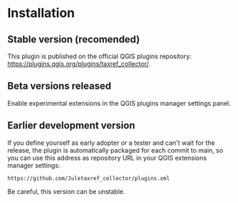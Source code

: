 # Installation

## Stable version (recomended)

This plugin is published on the official QGIS plugins repository: <https://plugins.qgis.org/plugins/taxref_collector/>.

## Beta versions released

Enable experimental extensions in the QGIS plugins manager settings panel.

## Earlier development version

If you define yourself as early adopter or a tester and can't wait for the release, the plugin is automatically packaged for each commit to main, so you can use this address as repository URL in your QGIS extensions manager settings:

```url
https://github.com/Juletaxref_collector/plugins.xml
```

Be careful, this version can be unstable.
